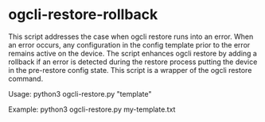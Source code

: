 # ogcli-restore-rollback

This script addresses the case when ogcli restore runs into an error. When an error occurs, any configuration in the config template prior to the error remains active on the device. The script enhances ogcli restore by adding a rollback if an error is detected during the restore process putting the device in the pre-restore config state. This script is a wrapper of the ogcli restore command.

Usage: python3 ogcli-restore.py "template"

Example: python3 ogcli-restore.py my-template.txt
